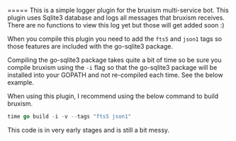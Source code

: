 =====
This is a simple logger plugin for the bruxism multi-service bot. This plugin
uses Sqlite3 database and logs all messages that bruxism receives.  There are
no functions to view this log yet but those will get added soon :)

When you compile this plugin you need to add the `fts5` and `json1` tags so
those features are included with the go-sqlite3 package.

Compiling the go-sqlite3 package takes quite a bit of time so be sure you compile
bruxism using the `-i` flag so that the go-sqlite3 package will be installed
into your GOPATH and not re-compiled each time.  See the below example.

When using this plugin, I recommend using the below command to build bruxism.
```go
time go build -i -v --tags "fts5 json1"
```


This code is in very early stages and is still a bit messy.  
